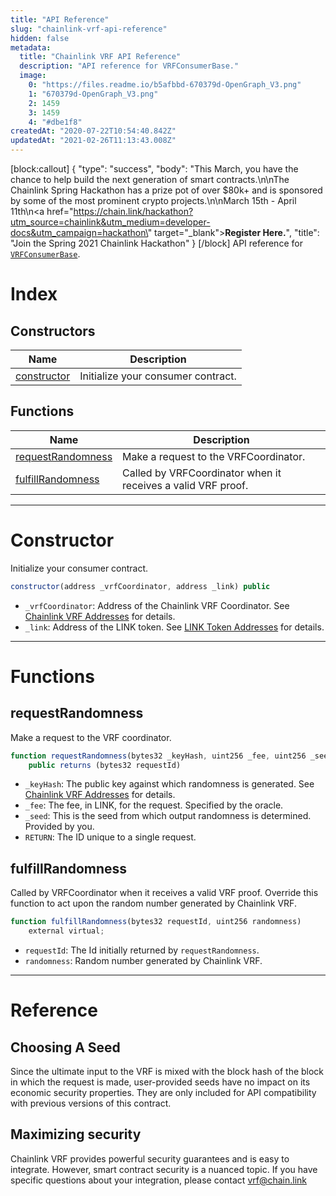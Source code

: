 ```yaml
---
title: "API Reference"
slug: "chainlink-vrf-api-reference"
hidden: false
metadata: 
  title: "Chainlink VRF API Reference"
  description: "API reference for VRFConsumerBase."
  image: 
    0: "https://files.readme.io/b5afbbd-670379d-OpenGraph_V3.png"
    1: "670379d-OpenGraph_V3.png"
    2: 1459
    3: 1459
    4: "#dbe1f8"
createdAt: "2020-07-22T10:54:40.842Z"
updatedAt: "2021-02-26T11:13:43.008Z"
---
```

[block:callout]
{
  "type": "success",
  "body": "This March, you have the chance to help build the next generation of smart contracts.\n\nThe Chainlink Spring Hackathon has a prize pot of over $80k+ and is sponsored by some of the most prominent crypto projects.\n\nMarch 15th - April 11th\n<a href=\"https://chain.link/hackathon?utm_source=chainlink&utm_medium=developer-docs&utm_campaign=hackathon\" target=\"_blank\"><b>Register Here.</b></a>",
  "title": "Join the Spring 2021 Chainlink Hackathon"
}
[/block]
API reference for <a href="https://github.com/smartcontractkit/chainlink/blob/master/evm-contracts/src/v0.6/VRFConsumerBase.sol" target="_blank">`VRFConsumerBase`</a>.

# Index

## Constructors

|Name|Description|
|---|---|
|[constructor](#constructor)|Initialize your consumer contract.|

## Functions

|Name|Description|
|---|---|
|[requestRandomness](#requestrandomness)|Make a request to the VRFCoordinator.|
|[fulfillRandomness](#fulfillrandomness)|Called by VRFCoordinator when it receives a valid VRF proof.|

___

# Constructor

Initialize your consumer contract.

```javascript Solidity
constructor(address _vrfCoordinator, address _link) public
```

* `_vrfCoordinator`: Address of the Chainlink VRF Coordinator. See [Chainlink VRF Addresses](doc:vrf-contracts) for details.
* `_link`: Address of the LINK token. See [LINK Token Addresses](doc:link-token-contracts) for details.

___

# Functions

## requestRandomness

Make a request to the VRF coordinator.

```javascript Solidity
function requestRandomness(bytes32 _keyHash, uint256 _fee, uint256 _seed)
    public returns (bytes32 requestId)
```

* `_keyHash`: The public key against which randomness is generated. See [Chainlink VRF Addresses](doc:vrf-contracts) for details.
* `_fee`: The fee, in LINK, for the request. Specified by the oracle.
* `_seed`: This is the seed from which output randomness is determined. Provided by you.
* `RETURN`: The ID unique to a single request.

## fulfillRandomness

Called by VRFCoordinator when it receives a valid VRF proof. Override this function to act upon the random number generated by Chainlink VRF.

```javascript Solidity
function fulfillRandomness(bytes32 requestId, uint256 randomness)
    external virtual;
```

* `requestId`: The Id initially returned by `requestRandomness`.
* `randomness`: Random number generated by Chainlink VRF.
___

# Reference

## Choosing A Seed

Since the ultimate input to the VRF is mixed with the block hash of the block in which the request is made, user-provided seeds have no impact on its economic security properties. They are only included for API compatibility with previous versions of this contract.

## Maximizing security

Chainlink VRF provides powerful security guarantees and is easy to integrate. However, smart contract security is a nuanced topic. If you have specific questions about your integration, please contact [vrf@chain.link](mailto:vrf@chain.link)